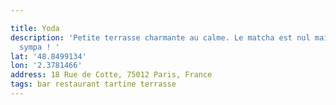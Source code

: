 ```yaml
---

title: Yoda
description: 'Petite terrasse charmante au calme. Le matcha est nul mais déco et service
  sympa ! '
lat: '48.8499134'
lon: '2.3781466'
address: 18 Rue de Cotte, 75012 Paris, France
tags: bar restaurant tartine terrasse
---
```

